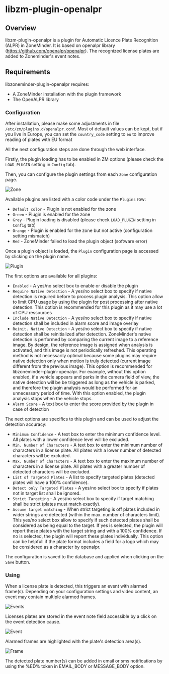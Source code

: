 libzm-plugin-openalpr
=====================

## Overview

libzm-plugin-openalpr is a plugin for Automatic Licence Plate Recognition (ALPR) in ZoneMinder.
It is based on openalpr library (https://github.com/openalpr/openalpr).
The recognized license plates are added to Zoneminder's event notes.

## Requirements

libzoneminder-plugin-openalpr requires:
- A ZoneMinder installation with the plugin framework
- The OpenALPR library

### Configuration

After installation, please make some adjustments in file `/etc/zm/plugins.d/openalpr.conf`.
Most of default values can be kept, but if you live in Europe, you can set the `country_code` setting to `eu` to improve reading of plates with EU format

All the next configuration steps are done through the web interface.

Firstly, the plugin loading has to be enabled in ZM options (please check the `LOAD_PLUGIN` setting in `Config` tab).

Then, you can configure the plugin settings from each `Zone` configuration page.

![Zone](https://github.com/manupap1/libzoneminder-plugin-openalpr/blob/master/misc/zone.png)

Available plugins are listed with a color code under the `Plugins` row:
- `Default color` - Plugin is not enabled for the zone
- `Green` - Plugin is enabled for the zone
- `Grey` - Plugin loading is disabled (please check `LOAD_PLUGIN` setting in `Config` tab)
- `Orange` - Plugin is enabled for the zone but not active (configuration setting mismatch)
- `Red` - ZoneMinder failed to load the plugin object (software error)

Once a plugin object is loaded, the `Plugin` configuration page is accessed by clicking on the plugin name.

![Plugin](https://github.com/manupap1/libzoneminder-plugin-openalpr/blob/master/misc/plugin.png)

The first options are available for all plugins:
- `Enabled` - A yes/no select box to enable or disable the plugin
- `Require Native Detection` - A yes/no select box to specify if native detection is required before to process plugin analysis. This option allow to limit CPU usage by using the plugin for post processing after native detection. This option is recommended for this plugin as it may use a lot of CPU ressources
- `Include Native Detection` - A yes/no select box to specify if native detection shall be included in alarm score and image overlay
- `Reinit. Native Detection` - A yes/no select box to specify if native detection shall be reinitialized after detection. ZoneMinder's native detection is performed by comparing the current image to a reference image. By design, the reference image is assigned when analysis is activated, and this image is not periodically refreshed. This operating method is not necessarily optimal because some plugins may require native detection only when motion is truly detected (current image different from the previous image). This option is recommended for libzoneminder-plugin-openalpr. For example, without this option enabled, if a vehicle appears and parks in the camera field of view, the native detection will be be triggered as long as the vehicle is parked, and therefore the plugin analysis would be performed for an unnecessary period of time. With this option enabled, the plugin analysis stops when the vehicle stops.
- `Alarm Score` - A text box to enter the score provided by the plugin in case of detection

The next options are specifics to this plugin and can be used to adjust the detection accuracy:
- `Minimum Confidence` - A text box to enter the minimum confidence level. All plates with a lower confidence level will be excluded.
- `Min. Number of Characters` - A text box to enter the minimum number of characters in a license plate. All plates with a lower number of detected characters will be excluded.
- `Max. Number of Characters` - A text box to enter the maximum number of characters in a license plate. All plates with a greater number of detected characters will be excluded.
- `List of Targeted Plates` - A list to specify targeted plates (detected plates will have a 100% confidence).
- `Detect only Targeted Plates` - A yes/no select box to specify if plates not in target list shall be ignored.
- `Strict Targeting` - A yes/no select box to specify if target matching shall be strict (plates must match exactly).
- `Assume target matching` - When strict targeting is off plates included in wider strings are detected (within the max. number of characters limit). This yes/no select box allow to specify if such detected plates shall be considered as being equal to the target. If yes is selected, the plugin will report these plates with the target string and with a 100% confidence. If no is selected, the plugin will report these plates individually. This option can be helpfull if the plate format includes a field for a logo which may be considered as a character by openalpr.

The configuration is saved to the database and applied when clicking on the `Save` button.

### Using

When a license plate is detected, this triggers an event with alarmed frame(s).
Depending on your configuration settings and video content, an event may contain multiple alarmed frames.

![Events](https://github.com/manupap1/libzoneminder-plugin-openalpr/blob/master/misc/events.png)

Licenses plates are stored in the event note field accessible by a click on the event detection cause.

![Event](https://github.com/manupap1/libzoneminder-plugin-openalpr/blob/master/misc/event.png)

Alarmed frames are highlighted with the plate's detection area(s).

![Frame](https://github.com/manupap1/libzoneminder-plugin-openalpr/blob/master/misc/frame.png)

The detected plate number(s) can be added in email or sms notifications by using the %ED% token in EMAIL_BODY or MESSAGE_BODY option.
